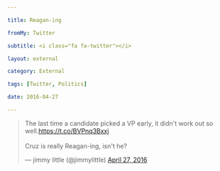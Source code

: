 ```yaml
---

title: Reagan-ing

fromMy: Twitter

subtitle: <i class="fa fa-twitter"></i>

layout: external

category: External

tags: [Twitter, Politics]

date: 2016-04-27

---
```


<blockquote class="twitter-tweet tw-align-center" data-lang="en"><p lang="en" dir="ltr">The last time a candidate picked a VP early, it didn&#39;t work out so well.<a href="https://t.co/BVPnq3Bxxj">https://t.co/BVPnq3Bxxj</a><br><br>Cruz is really Reagan-ing, isn&#39;t he?</p>&mdash; jimmy little (@jimmylittle) <a href="https://twitter.com/jimmylittle/status/725415887520550912">April 27, 2016</a></blockquote> 
<script async src="//platform.twitter.com/widgets.js" charset="utf-8"></script>
